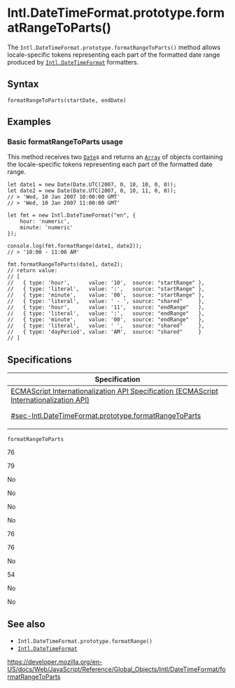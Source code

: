 # Intl.DateTimeFormat.prototype.formatRangeToParts()

The `Intl.DateTimeFormat.prototype.formatRangeToParts()` method allows locale-specific tokens representing each part of the formatted date range produced by [`Intl.DateTimeFormat`](../datetimeformat) formatters.

## Syntax

    formatRangeToParts(startDate, endDate)

## Examples

### Basic formatRangeToParts usage

This method receives two [`Date`](../../date)s and returns an [`Array`](../../array) of objects containing the locale-specific tokens representing each part of the formatted date range.

    let date1 = new Date(Date.UTC(2007, 0, 10, 10, 0, 0));
    let date2 = new Date(Date.UTC(2007, 0, 10, 11, 0, 0));
    // > 'Wed, 10 Jan 2007 10:00:00 GMT'
    // > 'Wed, 10 Jan 2007 11:00:00 GMT'

    let fmt = new Intl.DateTimeFormat("en", {
        hour: 'numeric',
        minute: 'numeric'
    });

    console.log(fmt.formatRange(date1, date2));
    // > '10:00 - 11:00 AM'

    fmt.formatRangeToParts(date1, date2);
    // return value:
    // [
    //   { type: 'hour',      value: '10',  source: "startRange" },
    //   { type: 'literal',   value: ':',   source: "startRange" },
    //   { type: 'minute',    value: '00',  source: "startRange" },
    //   { type: 'literal',   value: ' - ', source: "shared"     },
    //   { type: 'hour',      value: '11',  source: "endRange"   },
    //   { type: 'literal',   value: ':',   source: "endRange"   },
    //   { type: 'minute',    value: '00',  source: "endRange"   },
    //   { type: 'literal',   value: ' ',   source: "shared"     },
    //   { type: 'dayPeriod', value: 'AM',  source: "shared"     }
    // ]

## Specifications

<table><thead><tr class="header"><th>Specification</th></tr></thead><tbody><tr class="odd"><td><a href="https://tc39.es/ecma402/#sec-Intl.DateTimeFormat.prototype.formatRangeToParts">ECMAScript Internationalization API Specification (ECMAScript Internationalization API) 
<br/>

<span class="small">#sec-Intl.DateTimeFormat.prototype.formatRangeToParts</span></a></td></tr></tbody></table>

`formatRangeToParts`

76

79

No

No

No

No

76

76

No

54

No

No

## See also

-   <span class="page-not-created">`Intl.DateTimeFormat.prototype.formatRange()`</span>
-   [`Intl.DateTimeFormat`](../datetimeformat)

<a href="https://developer.mozilla.org/en-US/docs/Web/JavaScript/Reference/Global_Objects/Intl/DateTimeFormat/formatRangeToParts" class="_attribution-link">https://developer.mozilla.org/en-US/docs/Web/JavaScript/Reference/Global_Objects/Intl/DateTimeFormat/formatRangeToParts</a>
